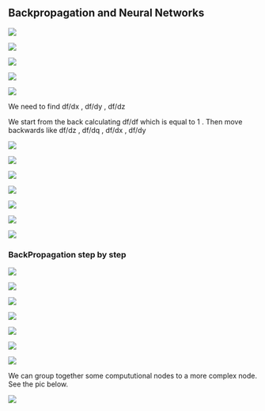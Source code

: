## Backpropagation and Neural Networks

![](./images/lecture4/img1.JPG)

![](./images/lecture4/img2.JPG)

![](./images/lecture4/img3.JPG)

![](./images/lecture4/img4.JPG)

![](./images/lecture4/img5.JPG)

We need to find df/dx ,  df/dy , df/dz

We start from the back calculating df/df which is equal to 1 . Then move backwards like df/dz , df/dq , df/dx , df/dy

![](./images/lecture4/img6.JPG)

![](./images/lecture4/img7.JPG)

![](./images/lecture4/img8.JPG)

![](./images/lecture4/img9.JPG)

![](./images/lecture4/img10.JPG)

![](./images/lecture4/img11.JPG)

![](./images/lecture4/img12.JPG)

### BackPropagation step by step

![](./images/lecture4/img13.JPG)

![](./images/lecture4/img14.JPG)

![](./images/lecture4/img15.JPG)

![](./images/lecture4/img16.JPG)

![](./images/lecture4/img17.JPG)

![](./images/lecture4/img18.JPG)

![](./images/lecture4/img19.JPG)

We can group together some compututional nodes to a more complex node. See the pic below.

![](./images/lecture4/img20.JPG)

